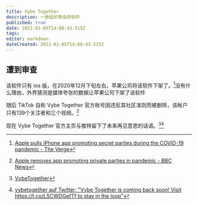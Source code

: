 ```yaml
---
title: Vybe Together
description: 一款组织聚会的软件
published: true
date: 2021-01-05T14:00:43.515Z
tags: 
editor: markdown
dateCreated: 2021-01-05T14:00:43.515Z
---
```


## 遭到审查

该软件只有 ios 版，在2020年12月下旬左右，苹果公司将该软件下架了。[^vt_d]没有什么理由，外界猜测是媒体夸张的数据让苹果公司下架了该软件

[^vt_d]: [Apple pulls iPhone app promoting secret parties during the COVID-19 pandemic - The Verge](https://web.archive.org/web/20210104230513/https://www.theverge.com/2020/12/29/22205298/apple-tiktok-vybe-together-pandemic-underground-party-app-removed)

随后 TikTok 自称 Vybe Together 官方账号因违反其社区准则而被删除，该帐户只有139个关注者和三个视频。[^vt_r]

[^vt_r]: [Apple removes app promoting private parties in pandemic - BBC News](https://web.archive.org/web/20210104230618/https://www.bbc.com/news/technology-55485961)

现在 Vybe Together 官方主页与推特留下了未来再见意思的话语。[^vt_w][^vt_t]

[^vt_w]: [VybeTogether](https://web.archive.org/web/20210104050811/https://vybetogether.com/)

[^vt_t]: [vybetogether auf Twitter: "Vybe Together is coming back soon! Visit https://t.co/LSCWDGefTf to stay in the loop"](https://web.archive.org/web/20210101010744/https://twitter.com/vybetogether/status/1344784311782957056)
